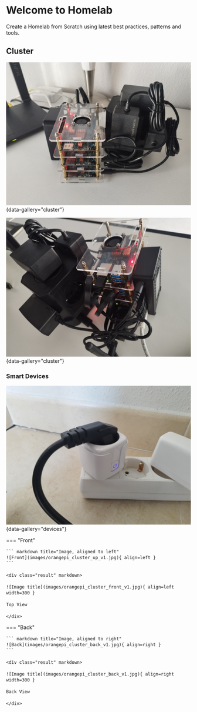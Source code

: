 # Welcome to Homelab

Create a Homelab from Scratch using latest best practices, patterns and tools.

## Cluster

![Cluster, Spain. Javier Santos](images/orangepi_cluster_up_v1.jpg){data-gallery="cluster"}

![Cluster, Spain. Javier Santos](images/orangepi_cluster_back_v1.jpg){data-gallery="cluster"}

### Smart Devices

![Smart Devices, Spain. Javier Santos](images/sonoff_zigbee_smart_plug.jpg){data-gallery="devices"}

=== "Front"

    ``` markdown title="Image, aligned to left"
    ![Front](images/orangepi_cluster_up_v1.jpg){ align=left }
    ```

    <div class="result" markdown>

    ![Image title](images/orangepi_cluster_front_v1.jpg){ align=left width=300 }

    Top View

    </div>

=== "Back"

    ``` markdown title="Image, aligned to right"
    ![Back](images/orangepi_cluster_back_v1.jpg){ align=right }
    ```

    <div class="result" markdown>

    ![Image title](images/orangepi_cluster_back_v1.jpg){ align=right width=300 }

    Back View

    </div>
